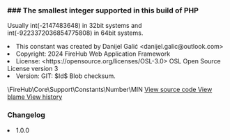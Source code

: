 <title># MIN</title>

<code-block lang="php">
<![CDATA[constant int MIN = \PHP_INT_MIN]]>
</code-block>













### ### The smallest integer supported in this build of PHP

<p><format style="italic">Usually int(-2147483648) in 32bit systems and int(-9223372036854775808) in 64bit systems.</format></p>

<deflist>
    <def title="Constant basic info:">
        <list><li>This constant was created by Danijel Galić &lt;danijel.galic@outlook.com&gt;</li><li>Copyright: 2024 FireHub Web Application Framework</li><li>License: &lt;https://opensource.org/licenses/OSL-3.0&gt; OSL Open Source License version 3</li><li>Version: GIT: $Id$ Blob checksum.</li></list>
    </def>
</deflist>

<deflist><def title="Fully Qualified Constant Name:">
        \FireHub\Core\Support\Constants\Number\MIN
    </def><def title="Source code:">
        <a href="https://github.com/The-FireHub-Project/Core/blob/develop-pre-alpha-m1/src/support/constants/number.php#L37">
            View source code
        </a>
    </def>
    <def title="Blame:">
        <a href="https://github.com/The-FireHub-Project/Core/blame/develop-pre-alpha-m1/src/support/constants/number.php">
            View blame
        </a>
    </def>
    <def title="History:">
        <a href="https://github.com/The-FireHub-Project/Core/commits/develop-pre-alpha-m1/src/support/constants/number.php">
            View history
        </a>
    </def></deflist>
### Changelog
<deflist>
    <def title="Version history:">
        <list><li>1.0.0</li></list>
    </def>
</deflist>

